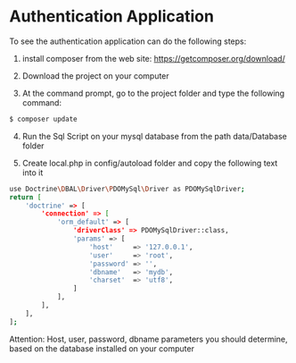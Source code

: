 # Authentication Application
To see the authentication application can do the following steps:


1) install composer from the web site:
    https://getcomposer.org/download/

2) Download the project on your computer 

3) At the command prompt, go to the project folder and type the following command:
 
 ```bash
 $ composer update
 ```
    
4) Run the Sql Script on your mysql database from the path data/Database folder

5) Create local.php in config/autoload folder and copy the following text into it 

```bash
use Doctrine\DBAL\Driver\PDOMySql\Driver as PDOMySqlDriver;
return [
    'doctrine' => [
        'connection' => [
            'orm_default' => [
                'driverClass' => PDOMySqlDriver::class,
                'params' => [
                    'host'     => '127.0.0.1',
                    'user'     => 'root',
                    'password' => '',
                    'dbname'   => 'mydb',
                    'charset'  => 'utf8',
                ]
            ],            
        ],        
    ],
];
```
Attention:
  Host, user, password, dbname parameters you should determine, based on the database installed on your computer

